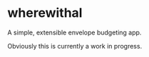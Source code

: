 wherewithal
===========

A simple, extensible envelope budgeting app.

Obviously this is currently a work in progress.
